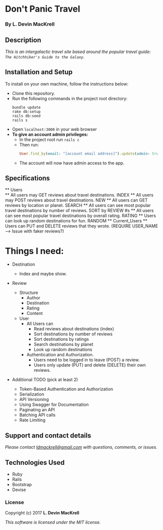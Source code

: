 # Don't Panic Travel

### By L. Devin MacKrell

## Description

_This is an intergalactic travel site based around the popular travel guide: ```The Hitchhiker's Guide to the Galaxy```._

## Installation and Setup

To install on your own machine, follow the instructions below:

* Clone this repository.
* Run the following commands in the project root directory:
  ```
  bundle update
  rake db:setup
  rails db:seed
  rails s
  ```
* Open ```localhost:3000``` in your web browser
* **To give an account admin privileges:**
  * In the project root run ```rails c```
  * Then run:
    ```ruby
    User.find_by(email: "[account email address]").update(admin: true)
    ```
  * The account will now have admin access to the app.

## Specifications

** Users  
  **  All users may GET reviews about travel destinations. INDEX
  ** All users may POST reviews about travel destinations. NEW
  ** All users can GET reviews by location or planet. SEARCH
  ** All users can see most popular travel destinations by number of reviews. SORT by REVIEW #s
  ** All users can see most popular travel destinations by overall rating. RATING
  ** Users can look up random destinations for fun. RANDOM
** Current_Users
  ** Users can PUT and DELETE reviews that they wrote. (REQUIRE USER_NAME --> Issue with faker reviews?)


# Things I need:

* Destination
  * Index and maybe show.
* Review
  * Structure
    * Author
    * Destination
    * Rating
    * Content
  * User
    * All Users can
      * Read reviews about destinations (index)
      * Sort destinations by number of reviews
      * Sort destinations by ratings
      * Search destinations by planet
      * Look up random destinations
    * Authentication and Authorization.
      * Users need to be logged in to leave (POST) a review.
      * Users only update (PUT) and delete (DELETE) their own reviews.
    
* Additional TODO (pick at least 2)
  * Token-Based Authentication and Authorization
  * Serialization
  * API Versioning
  * Using Swagger for Documentation
  * Paginating an API
  * Batching API calls
  * Rate Limiting

<!--
## Known Bugs:

* _When updating a product to "Featured," if there are no other -->

## Support and contact details

_Please contact [ldmackrell@gmail.com](mailto:ldmackrell@gmail.com) with questions, comments, or issues._

## Technologies Used

* Ruby
* Rails
* Bootstrap
* Devise

### License

Copyright (c) 2017 **L. Devin MacKrell**

*This software is licensed under the MIT license.*
